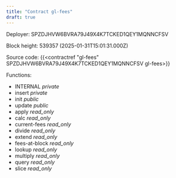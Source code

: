 ```yaml
---
title: "Contract gl-fees"
draft: true
---
```

Deployer: SPZDJHVW6BVRA79J49X4K7TCKED1QEY1MQNNCFSV


 



Block height: 539357 (2025-01-31T15:01:31.000Z)

Source code: {{<contractref "gl-fees" SPZDJHVW6BVRA79J49X4K7TCKED1QEY1MQNNCFSV gl-fees>}}

Functions:

* INTERNAL _private_
* insert _private_
* init _public_
* update _public_
* apply _read_only_
* calc _read_only_
* current-fees _read_only_
* divide _read_only_
* extend _read_only_
* fees-at-block _read_only_
* lookup _read_only_
* multiply _read_only_
* query _read_only_
* slice _read_only_
